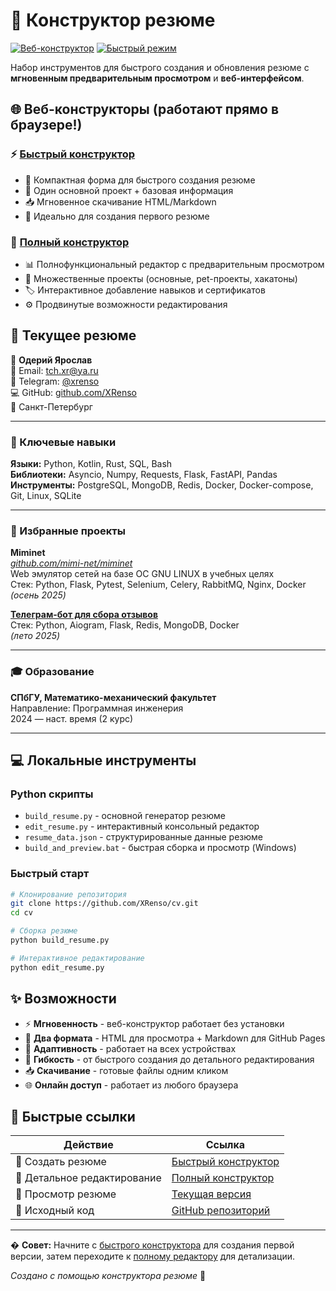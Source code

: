 # 🚀 Конструктор резюме

[![Веб-конструктор](https://img.shields.io/badge/Веб%20конструктор-Открыть-blue?style=for-the-badge)](https://xrenso.github.io/cv/constructor.html)
[![Быстрый режим](https://img.shields.io/badge/Быстрый%20режим-Создать-green?style=for-the-badge)](https://xrenso.github.io/cv/quick-constructor.html)

Набор инструментов для быстрого создания и обновления резюме с **мгновенным предварительным просмотром** и **веб-интерфейсом**.

## 🌐 Веб-конструкторы (работают прямо в браузере!)

### ⚡ [Быстрый конструктор](https://xrenso.github.io/cv/quick-constructor.html)
- 📝 Компактная форма для быстрого создания резюме
- 🎯 Один основной проект + базовая информация
- 📥 Мгновенное скачивание HTML/Markdown
- 🚀 Идеально для создания первого резюме

### 🔧 [Полный конструктор](https://xrenso.github.io/cv/constructor.html)
- 📊 Полнофункциональный редактор с предварительным просмотром
- 💼 Множественные проекты (основные, pet-проекты, хакатоны)
- 🏷️ Интерактивное добавление навыков и сертификатов
- ⚙️ Продвинутые возможности редактирования

## 📄 Текущее резюме

👤 **Одерий Ярослав**  
📧 Email: [tch.xr@ya.ru](mailto:tch.xr@ya.ru)  
💬 Telegram: [@xrenso](https://t.me/xrenso)  
💻 GitHub: [github.com/XRenso](https://github.com/XRenso)  
📍 Санкт-Петербург

---

### 🔧 Ключевые навыки
**Языки:** Python, Kotlin, Rust, SQL, Bash  
**Библиотеки:** Asyncio, Numpy, Requests, Flask, FastAPI, Pandas  
**Инструменты:** PostgreSQL, MongoDB, Redis, Docker, Docker-compose, Git, Linux, SQLite  

---

### 💼 Избранные проекты

**Miminet**  
*[github.com/mimi-net/miminet](https://github.com/mimi-net/miminet)*  
Web эмулятор сетей на базе ОС GNU LINUX в учебных целях  
Стек: Python, Flask, Pytest, Selenium, Celery, RabbitMQ, Nginx, Docker  
*(осень 2025)*

**[Телеграм-бот для сбора отзывов](https://xrenso.github.io/telegram_review_bot/)**  
Стек: Python, Aiogram, Flask, Redis, MongoDB, Docker  
*(лето 2025)*

---

### 🎓 Образование
**СПбГУ, Математико-механический факультет**  
Направление: Программная инженерия  
2024 — наст. время (2 курс)

---

## 💻 Локальные инструменты

### Python скрипты
- `build_resume.py` - основной генератор резюме
- `edit_resume.py` - интерактивный консольный редактор  
- `resume_data.json` - структурированные данные резюме
- `build_and_preview.bat` - быстрая сборка и просмотр (Windows)

### Быстрый старт
```bash
# Клонирование репозитория
git clone https://github.com/XRenso/cv.git
cd cv

# Сборка резюме
python build_resume.py

# Интерактивное редактирование
python edit_resume.py
```

## ✨ Возможности

- ⚡ **Мгновенность** - веб-конструктор работает без установки
- 🎨 **Два формата** - HTML для просмотра + Markdown для GitHub Pages  
- 📱 **Адаптивность** - работает на всех устройствах
- 🔧 **Гибкость** - от быстрого создания до детального редактирования
- 📥 **Скачивание** - готовые файлы одним кликом
- 🌐 **Онлайн доступ** - работает из любого браузера

## 🔗 Быстрые ссылки

| Действие | Ссылка |
|----------|--------|
| 🚀 Создать резюме | [Быстрый конструктор](https://xrenso.github.io/cv/quick-constructor.html) |
| 🔧 Детальное редактирование | [Полный конструктор](https://xrenso.github.io/cv/constructor.html) |
| 📄 Просмотр резюме | [Текущая версия](https://xrenso.github.io/cv) |
| 📂 Исходный код | [GitHub репозиторий](https://github.com/XRenso/cv) |

---

� **Совет:** Начните с [быстрого конструктора](https://xrenso.github.io/cv/quick-constructor.html) для создания первой версии, затем переходите к [полному редактору](https://xrenso.github.io/cv/constructor.html) для детализации.

*Создано с помощью конструктора резюме* 🚀
